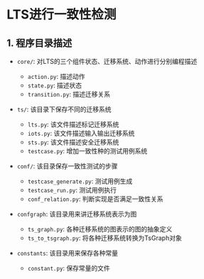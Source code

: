 # LTS进行一致性检测

## 1. 程序目录描述

* `core/`: 对LTS的三个组件状态、迁移系统、动作进行分别编程描述
    * `action.py`: 描述动作
    * `state.py`: 描述状态
    * `transition.py`: 描述迁移关系
  
* `ts/`: 该目录下保存不同的迁移系统
    * `lts.py`: 该文件描述标记迁移系统
    * `iots.py`: 该文件描述输入输出迁移系统
    * `sts.py`: 该文件描述安全迁移系统
    * `testcase.py`: 增加一致性种的测试用例系统
  
* `conf/`: 该目录保存一致性测试的步骤
  * `testcase_generate.py`: 测试用例生成
  * `testcase_run.py`: 测试用例执行
  * `conf_relation.py`: 判断实现是否满足一致性关系
  
* `confgraph`: 该目录用来讲迁移系统表示为图
  * `ts_graph.py`: 各种迁移系统的图表示的图的抽象定义
  * `ts_to_tsgraph.py`: 将各种迁移系统转换为TsGraph对象
  
* `constants`: 该目录用来保存各种常量
  * `constant.py`: 保存常量的文件